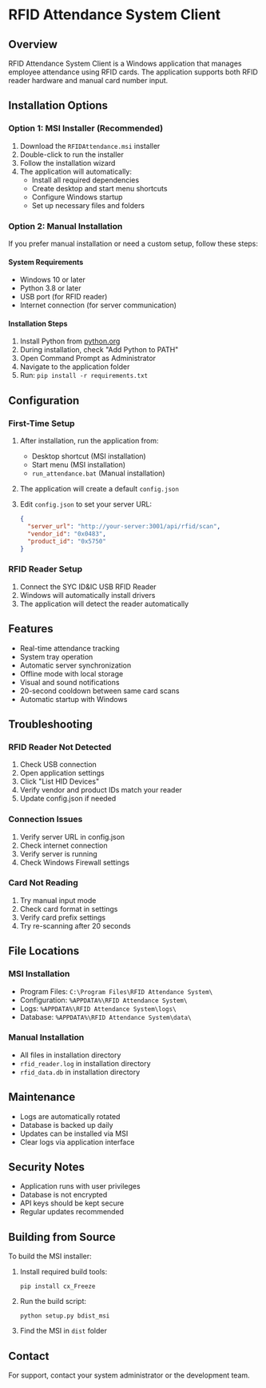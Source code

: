 # RFID Attendance System Client

## Overview
RFID Attendance System Client is a Windows application that manages employee attendance using RFID cards. The application supports both RFID reader hardware and manual card number input.

## Installation Options

### Option 1: MSI Installer (Recommended)
1. Download the `RFIDAttendance.msi` installer
2. Double-click to run the installer
3. Follow the installation wizard
4. The application will automatically:
   - Install all required dependencies
   - Create desktop and start menu shortcuts
   - Configure Windows startup
   - Set up necessary files and folders

### Option 2: Manual Installation
If you prefer manual installation or need a custom setup, follow these steps:

#### System Requirements
- Windows 10 or later
- Python 3.8 or later
- USB port (for RFID reader)
- Internet connection (for server communication)

#### Installation Steps
1. Install Python from [python.org](https://www.python.org/downloads/)
2. During installation, check "Add Python to PATH"
3. Open Command Prompt as Administrator
4. Navigate to the application folder
5. Run: `pip install -r requirements.txt`

## Configuration

### First-Time Setup
1. After installation, run the application from:
   - Desktop shortcut (MSI installation)
   - Start menu (MSI installation)
   - `run_attendance.bat` (Manual installation)

2. The application will create a default `config.json`
3. Edit `config.json` to set your server URL:
   ```json
   {
     "server_url": "http://your-server:3001/api/rfid/scan",
     "vendor_id": "0x0483",
     "product_id": "0x5750"
   }
   ```

### RFID Reader Setup
1. Connect the SYC ID&IC USB RFID Reader
2. Windows will automatically install drivers
3. The application will detect the reader automatically

## Features
- Real-time attendance tracking
- System tray operation
- Automatic server synchronization
- Offline mode with local storage
- Visual and sound notifications
- 20-second cooldown between same card scans
- Automatic startup with Windows

## Troubleshooting

### RFID Reader Not Detected
1. Check USB connection
2. Open application settings
3. Click "List HID Devices"
4. Verify vendor and product IDs match your reader
5. Update config.json if needed

### Connection Issues
1. Verify server URL in config.json
2. Check internet connection
3. Verify server is running
4. Check Windows Firewall settings

### Card Not Reading
1. Try manual input mode
2. Check card format in settings
3. Verify card prefix settings
4. Try re-scanning after 20 seconds

## File Locations

### MSI Installation
- Program Files: `C:\Program Files\RFID Attendance System\`
- Configuration: `%APPDATA%\RFID Attendance System\`
- Logs: `%APPDATA%\RFID Attendance System\logs\`
- Database: `%APPDATA%\RFID Attendance System\data\`

### Manual Installation
- All files in installation directory
- `rfid_reader.log` in installation directory
- `rfid_data.db` in installation directory

## Maintenance
- Logs are automatically rotated
- Database is backed up daily
- Updates can be installed via MSI
- Clear logs via application interface

## Security Notes
- Application runs with user privileges
- Database is not encrypted
- API keys should be kept secure
- Regular updates recommended

## Building from Source
To build the MSI installer:
1. Install required build tools:
   ```
   pip install cx_Freeze
   ```
2. Run the build script:
   ```
   python setup.py bdist_msi
   ```
3. Find the MSI in `dist` folder

## Contact
For support, contact your system administrator or the development team. 
